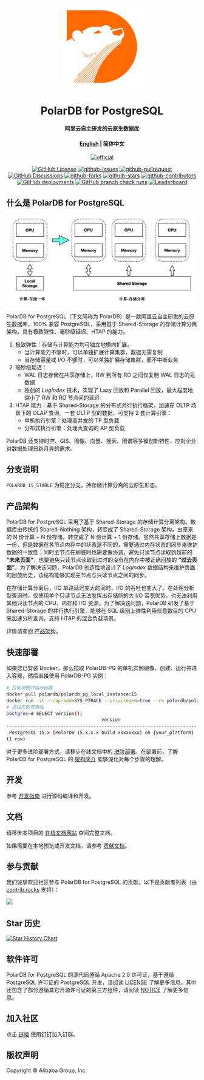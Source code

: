 <div align="center">

[![logo](./polar-doc/docs/.vuepress/public/images/polardb.png)](https://www.polardbpg.com/home)

# PolarDB for PostgreSQL

**阿里云自主研发的云原生数据库**

#### [English](./README.md) | 简体中文

[![official](https://img.shields.io/badge/官方网站-blueviolet?style=flat&logo=alibabacloud)](https://www.polardbpg.com/home)

[![GitHub License](https://img.shields.io/github/license/ApsaraDB/PolarDB-for-PostgreSQL?style=flat&logo=apache)](./LICENSE)
[![github-issues](https://img.shields.io/github/issues/ApsaraDB/PolarDB-for-PostgreSQL?style=flat&logo=github)](https://github.com/ApsaraDB/PolarDB-for-PostgreSQL/issues)
[![github-pullrequest](https://img.shields.io/github/issues-pr/ApsaraDB/PolarDB-for-PostgreSQL?style=flat&logo=github)](https://github.com/ApsaraDB/PolarDB-for-PostgreSQL/pulls)
[![GitHub Discussions](https://img.shields.io/github/discussions/ApsaraDB/PolarDB-for-PostgreSQL?logo=github)](https://github.com/ApsaraDB/PolarDB-for-PostgreSQL/discussions)
[![github-forks](https://img.shields.io/github/forks/ApsaraDB/PolarDB-for-PostgreSQL?style=flat&logo=github)](https://github.com/ApsaraDB/PolarDB-for-PostgreSQL/network/members)
[![github-stars](https://img.shields.io/github/stars/ApsaraDB/PolarDB-for-PostgreSQL?style=flat&logo=github)](https://github.com/ApsaraDB/PolarDB-for-PostgreSQL/stargazers)
[![github-contributors](https://img.shields.io/github/contributors/ApsaraDB/PolarDB-for-PostgreSQL?style=flat&logo=github)](https://github.com/ApsaraDB/PolarDB-for-PostgreSQL/graphs/contributors)
[![GitHub deployments](<https://img.shields.io/github/deployments/ApsaraDB/PolarDB-for-PostgreSQL/github-pages?logo=github&label=github-pages%20(docs)>)](https://apsaradb.github.io/PolarDB-for-PostgreSQL/zh/)
[![GitHub branch check runs](<https://img.shields.io/github/check-runs/ApsaraDB/PolarDB-for-PostgreSQL/POLARDB_15_STABLE?logo=github&label=checks%20(v15)>)](https://github.com/ApsaraDB/PolarDB-for-PostgreSQL/tree/POLARDB_15_STABLE)
[![Leaderboard](https://img.shields.io/badge/PolarDB--for--PostgreSQL-开源贡献榜-orange?style=flat&logo=alibabacloud)](https://opensource.alibaba.com/contribution_leaderboard/details?projectValue=polardb-pg)

</div>

## 什么是 PolarDB for PostgreSQL

![arch.png](./polar-doc/docs/zh/imgs/1_polardb_architecture.png)

PolarDB for PostgreSQL（下文简称为 PolarDB）是一款阿里云自主研发的云原生数据库，100% 兼容 PostgreSQL，采用基于 Shared-Storage 的存储计算分离架构，具有极致弹性、毫秒级延迟、HTAP 的能力。

1. 极致弹性：存储与计算能力均可独立地横向扩展。
   - 当计算能力不够时，可以单独扩展计算集群，数据无需复制
   - 当存储容量或 I/O 不够时，可以单独扩展存储集群，而不中断业务
2. 毫秒级延迟：
   - WAL 日志存储在共享存储上，RW 到所有 RO 之间仅复制 WAL 日志的元数据
   - 独创的 _LogIndex_ 技术，实现了 Lazy 回放和 Parallel 回放，最大程度地缩小了 RW 和 RO 节点间的延迟
3. HTAP 能力：基于 Shared-Storage 的分布式并行执行框架，加速在 OLTP 场景下的 OLAP 查询。一套 OLTP 型的数据，可支持 2 套计算引擎：
   - 单机执行引擎：处理高并发的 TP 型负载
   - 分布式执行引擎：处理大查询的 AP 型负载

PolarDB 还支持时空、GIS、图像、向量、搜索、图谱等多模创新特性，应对企业对数据处理日新月异的需求。

## 分支说明

`POLARDB_15_STABLE` 为稳定分支，持存储计算分离的云原生形态。

## 产品架构

PolarDB for PostgreSQL 采用了基于 Shared-Storage 的存储计算分离架构。数据库由传统的 Shared-Nothing 架构，转变成了 Shared-Storage 架构。由原来的 N 份计算 + N 份存储，转变成了 N 份计算 + 1 份存储。虽然共享存储上数据是一份，但是数据在各节点内存中的状态是不同的，需要通过内存状态的同步来维护数据的一致性；同时主节点在刷脏时也需要做协调，避免只读节点读取到超前的 **“未来页面”**，也要避免只读节点读取到过时的没有在内存中被正确回放的 **“过去页面”**。为了解决该问题，PolarDB 创造性地设计了 _LogIndex_ 数据结构来维护页面的回放历史，该结构能够实现主节点与只读节点之间的同步。

在存储计算分离后，I/O 单路延迟变大的同时，I/O 的吞吐也变大了。在处理分析型查询时，仅使用单个只读节点无法发挥出存储侧的大 I/O 带宽优势，也无法利用其他只读节点的 CPU、内存和 I/O 资源。为了解决该问题，PolarDB 研发了基于 Shared-Storage 的并行执行引擎，能够在 SQL 级别上弹性利用任意数目的 CPU 来加速分析查询，支持 HTAP 的混合负载场景。

详情请查阅 [产品架构](https://apsaradb.github.io/PolarDB-for-PostgreSQL/zh/theory/arch-overview.html)。

## 快速部署

如果您已安装 Docker，那么拉取 PolarDB-PG 的单机实例镜像，创建、运行并进入容器，然后直接使用 PolarDB-PG 实例：

```bash
# 拉取镜像并运行容器
docker pull polardb/polardb_pg_local_instance:15
docker run -it --cap-add=SYS_PTRACE --privileged=true --rm polardb/polardb_pg_local_instance:15 psql
# 测试实例可用性
postgres=# SELECT version();
                                   version
----------------------------------------------------------------------
 PostgreSQL 15.x (PolarDB 15.x.x.x build xxxxxxxx) on {your_platform}
(1 row)
```

对于更多进阶部署方式，请移步在线文档中的 [进阶部署](https://apsaradb.github.io/PolarDB-for-PostgreSQL/zh/deploying/deploy.html)。在部署前，了解 PolarDB for PostgreSQL 的 [架构简介](https://apsaradb.github.io/PolarDB-for-PostgreSQL/zh/deploying/introduction.html) 能够深化对每个步骤的理解。

## 开发

参考 [开发指南](https://apsaradb.github.io/PolarDB-for-PostgreSQL/zh/development/dev-on-docker.html) 进行源码编译和开发。

## 文档

请移步本项目的 [在线文档网站](https://apsaradb.github.io/PolarDB-for-PostgreSQL/zh/) 查阅完整文档。

如果需要在本地预览或开发文档，请参考 [贡献文档](https://apsaradb.github.io/PolarDB-for-PostgreSQL/zh/contributing/contributing-polardb-docs.html)。

## 参与贡献

我们诚挚欢迎社区参与 PolarDB for PostgreSQL 的贡献。以下是贡献者列表（由 [contrib.rocks](https://contrib.rocks) 支持）：

<a href="https://github.com/ApsaraDB/PolarDB-for-PostgreSQL/graphs/contributors">
  <img src="https://contrib.rocks/image?repo=ApsaraDB/PolarDB-for-PostgreSQL" />
</a>

## Star 历史

[![Star History Chart](https://api.star-history.com/svg?repos=ApsaraDB/PolarDB-for-PostgreSQL&type=Date)](https://star-history.com/#ApsaraDB/PolarDB-for-PostgreSQL&Date)

## 软件许可

PolarDB for PostgreSQL 的源代码遵循 Apache 2.0 许可证，基于遵循 PostgreSQL 许可证的 PostgreSQL 开发，请阅读 [LICENSE](./LICENSE) 了解更多信息。其中还包含了部分遵循其它开源许可证的第三方组件，请阅读 [NOTICE](./NOTICE) 了解更多信息。

## 加入社区

点击 [链接](https://qr.dingtalk.com/action/joingroup?code=v1,k1,AEOqzSc8Uwzer7yhpNeYp8okNX3KVqpDMk/2oZ3ZRnQ=&_dt_no_comment=1&origin=11) 使用钉钉加入钉群。

## 版权声明

Copyright © Alibaba Group, Inc.

